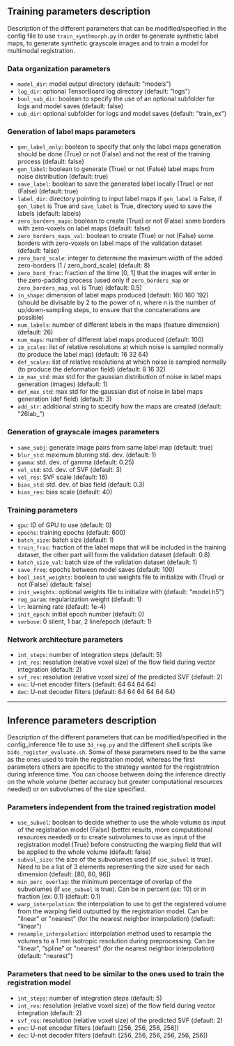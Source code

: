 ## Training parameters description
Description of the different parameters that can be modified/specified in the config file to use `train_synthmorph.py` in order to generate synthetic label maps, to generate synthetic grayscale images and to train a model for multimodal registration.

### Data organization parameters
- `model_dir`: model output directory (default: "models")
- `log_dir`: optional TensorBoard log directory (default: "logs")
- `bool_sub_dir`: boolean to specify the use of an optional subfolder for logs and model saves (default: false)
- `sub_dir`: optional subfolder for logs and model saves (default: "train_ex")

### Generation of label maps parameters
- `gen_label_only`: boolean to specify that only the label maps generation should be done (True) or not (False) and not the rest of the training process (default: false)
- `gen_label`: boolean to generate (True) or not (False) label maps from noise distribution (default: true)
- `save_label`: boolean to save the generated label locally (True) or not (False) (default: true)
- `label_dir`: directory pointing to input label maps if `gen_label` is False, if `gen_label` is True and `save_label` is True, directory used to save the labels (default: labels)
- `zero_borders_maps`: boolean to create (True) or not (False) some borders with zero-voxels on label maps (default: false)
- `zero_borders_maps_val`: boolean to create (True) or not (False) some borders with zero-voxels on label maps of the validation dataset (default: false)
- `zero_bord_scale`: integer to determine the maximum width of the added zero-borders (1 / zero_bord_scale) (default: 8)
- `zero_bord_frac`: fraction of the time [0, 1] that the images will enter in the zero-padding process (used only if `zero_borders_map` or `zero_borders_map_val` is True) (default: 0.5)
- `in_shape`: dimension of label maps produced (default: 160 160 192) (should be divisable by 2 to the power of n, where n is the number of up/down-sampling steps, to ensure that the concatenations are possible)
- `num_labels`: number of different labels in the maps (feature dimension) (default: 26)
- `num_maps`: number of different label maps produced (default: 100)
- `im_scales`: list of relative resolutions at which noise is sampled normally (to produce the label map) (default: 16 32 64)
- `def_scales`: list of relative resolutions at which noise is sampled normally (to produce the deformation field) (default: 8 16 32)
- `im_max_std`: max std for the gaussian distribution of noise in label maps generation (images) (default: 1)
- `def_max_std`: max std for the gaussian dist of noise in label maps generation (def field) (default: 3)
- `add_str`: additional string to specify how the maps are created (default: "26lab_")

### Generation of grayscale images parameters
- `same_subj`: generate image pairs from same label map (default: true)
- `blur_std`: maximum blurring std. dev. (default: 1)
- `gamma`: std. dev. of gamma (default: 0.25)
- `vel_std`: std. dev. of SVF (default: 3)
- `vel_res`: SVF scale (default: 16)
- `bias_std`: std. dev. of bias field (default: 0.3)
- `bias_res`: bias scale (default: 40)

### Training parameters
- `gpu`: ID of GPU to use (default: 0)
- `epochs`: training epochs (default: 600) 
- `batch_size`: batch size (default: 1)
- `train_frac`: fraction of the label maps that will be included in the training dataset, the other part will form the validation dataset (default: 0.8)
- `batch_size_val`: batch size of the validation dataset (default: 1)
- `save_freq`: epochs between model saves (default: 100)
- `bool_init_weights`: boolean to use weights file to initialize with (True) or not (False) (default: false)
- `init_weights`: optional weights file to initialize with (default: "model.h5")
- `reg_param`: regularization weight (default: 1)
- `lr`: learning rate (default: 1e-4)
- `init_epoch`: initial epoch number (default: 0)
- `verbose`: 0 silent, 1 bar, 2 line/epoch (default: 1)

### Network architecture parameters
- `int_steps`: number of integration steps (default: 5)
- `int_res`: resolution (relative voxel size) of the flow field during vector integration (default: 2)
- `svf_res`: resolution (relative voxel size) of the predicted SVF (default: 2)
- `enc`: U-net encoder filters (default: 64 64 64 64)
- `dec`: U-net decoder filters (default: 64 64 64 64 64 64)

---
## Inference parameters description
Description of the different parameters that can be modified/specified in the config_inference file to use `3d_reg.py` and the different shell scripts like `bids_register_evaluate.sh`. Some of these parameters need to be the same as the ones used to train the registration model, whereas the first parameters others are specific to the strategy wanted for the registratrion during inference time. You can choose between doing the inference directly on the whole volume (better accuracy but greater computational resources needed) or on subvolumes of the size specified.

### Parameters independent from the trained registration model
- `use_subvol`: boolean to decide whether to use the whole volume as input of the registration model (False) (better results, more computational resources needed) or to create subvolumes to use as input of the registration model (True) before constructing the warping field that will be applied to the whole volume (default: false)
- `subvol_size`: the size of the subvolumes used (if `use_subvol` is true). Need to be a list of 3 elements representing the size used for each dimension (default: [80, 80, 96])
- `min_perc_overlap`: the minimum percentage of overlap of the subvolumes (if `use_subvol` is true). Can be in percent (ex: 10) or in fraction (ex: 0.1) (default: 0.1)
- `warp_interpolation`: the interpolation to use to get the registered volume from the warping field outputted by the registration model. Can be "linear" or "nearest" (for the nearest neighbor interpolation) (default: "linear")
- `resample_interpolation`: interpolation method used to resample the volumes to a 1 mm isotropic resolution during preprocessing. Can be "linear", “spline” or "nearest" (for the nearest neighbor interpolation) (default: "nearest")


### Parameters that need to be similar to the ones used to train the registration model
- `int_steps`: number of integration steps (default: 5)
- `int_res`: resolution (relative voxel size) of the flow field during vector integration (default: 2)
- `svf_res`: resolution (relative voxel size) of the predicted SVF (default: 2)
- `enc`: U-net encoder filters (default: [256, 256, 256, 256])
- `dec`: U-net decoder filters (default: [256, 256, 256, 256, 256, 256])
